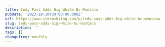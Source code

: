 ```yaml
---
title: Indy Pass Adds Big White Bc Montana
pubDate: '2023-10-10T00:00:00.000Z'
url: https://www.stormskiing.com/p/indy-pass-adds-big-white-bc-montana
slug: indy-pass-adds-big-white-bc-montana
description: ''
tags: []
changefreq: monthly
---
```


<!-- Add post content below -->
